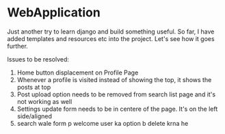 # WebApplication

Just another try to learn django and build something useful.
So far, I have added templates and resources etc into the project.
Let's see how it goes further.


Issues to be resolved:
1. Home button displacement on Profile Page
2. Whenever a profile is visited instead of showing the top, it shows the posts at top
3. Post upload option needs to be removed from search list page and it's not working as well
4. Settings update form needs to be in centere of the page. It's on the left side/aligned
5. search wale form p welcome user ka option b delete krna he